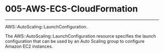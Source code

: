 # 005-AWS-ECS-CloudFormation
---
AWS::AutoScaling::LaunchConfiguration.

The AWS::AutoScaling::LaunchConfiguration resource specifies the launch configuration that can be used by an Auto Scaling group to configure Amazon EC2 instances.
